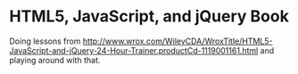 # HTML5, JavaScript, and jQuery Book
Doing lessons from http://www.wrox.com/WileyCDA/WroxTitle/HTML5-JavaScript-and-jQuery-24-Hour-Trainer.productCd-1119001161.html
and playing around with that.